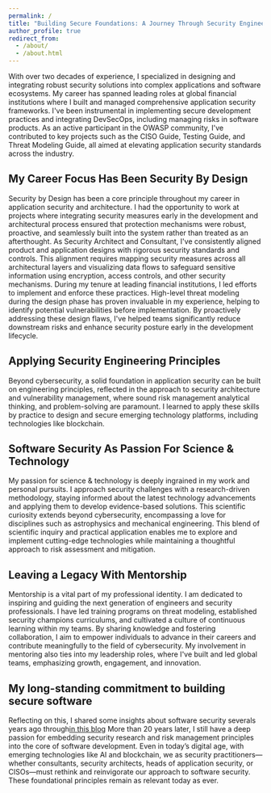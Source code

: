 ```yaml
---
permalink: /
title: "Building Secure Foundations: A Journey Through Security Engineering"
author_profile: true
redirect_from: 
  - /about/
  - /about.html
---
```

With over two decades of experience, I specialized in designing and integrating robust security solutions into complex applications and software ecosystems. My career has spanned leading roles at global financial institutions where I built and managed comprehensive application security frameworks. I've been instrumental in implementing secure development practices and integrating DevSecOps, including managing risks in software products. As an active participant in the OWASP community, I've contributed to key projects such as the CISO Guide, Testing Guide, and Threat Modeling Guide, all aimed at elevating application security standards across the industry.

My Career Focus Has Been Security By Design 
------
Security by Design has been a core principle throughout my career in application security and architecture. I had the opportunity to work at projects where integrating security measures early in the development and architectural process ensured that protection mechanisms were robust, proactive, and seamlessly built into the system rather than treated as an afterthought. As Security Architect and Consultant, I've consistently aligned product and application designs with rigorous security standards and controls. This alignment requires mapping security measures across all architectural layers and visualizing data flows to safeguard sensitive information using encryption, access controls, and other security mechanisms. During my tenure at leading financial institutions, I led efforts to implement and enforce these practices. High-level threat modeling during the design phase has proven invaluable in my experience, helping to identify potential vulnerabilities before implementation. By proactively addressing these design flaws, I've helped teams significantly reduce downstream risks and enhance security posture early in the development lifecycle. 

Applying Security Engineering Principles
------
Beyond cybersecurity, a solid foundation in application security can be built on engineering principles, reflected in the approach to security architecture and vulnerability management, where sound risk management analytical thinking, and problem-solving are paramount. I learned to apply these skills by practice to design and secure emerging technology platforms, including technologies like blockchain. 

Software Security As Passion For Science & Technology
------
My passion for science & technology is deeply ingrained in my work and personal pursuits. I approach security challenges with a research-driven methodology, staying informed about the latest technology advancements and applying them to develop evidence-based solutions. This scientific curiosity extends beyond cybersecurity, encompassing a love for disciplines such as astrophysics and mechanical engineering. This blend of scientific inquiry and practical application enables me to explore and implement cutting-edge technologies while maintaining a thoughtful approach to risk assessment and mitigation.

Leaving a Legacy With Mentorship
------
Mentorship is a vital part of my professional identity. I am dedicated to inspiring and guiding the next generation of engineers and security professionals. I have led training programs on threat modeling, established security champions curriculums, and cultivated a culture of continuous learning within my teams. By sharing knowledge and fostering collaboration, I aim to empower individuals to advance in their careers and contribute meaningfully to the field of cybersecurity. My involvement in mentoring also ties into my leadership roles, where I've built and led global teams, emphasizing growth, engagement, and innovation.

My long-standing commitment to building secure software
------
Reflecting on this, I shared some insights about software security severals years ago through[in this blog](https://securesoftware.blogspot.com/2012/09/rebooting-software-security.html) More than 20 years later, I still have a deep passion for embedding security research and risk management principles into the core of software development. Even in today’s digital age, with emerging technologies like AI and blockchain, we as security practitioners—whether consultants, security architects, heads of application security, or CISOs—must rethink and reinvigorate our approach to software security. These foundational principles remain as relevant today as ever.
